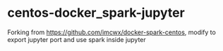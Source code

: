 # centos-docker_spark-jupyter
Forking from https://github.com/imcwx/docker-spark-centos, modify to export jupyter port and use spark inside jupyter
